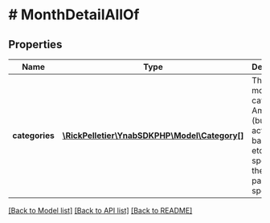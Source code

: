 # # MonthDetailAllOf

## Properties

Name | Type | Description | Notes
------------ | ------------- | ------------- | -------------
**categories** | [**\RickPelletier\YnabSDKPHP\Model\Category[]**](Category.md) | The budget month categories.  Amounts (budgeted, activity, balance, etc.) are specific to the {month} parameter specified. |

[[Back to Model list]](../../README.md#models) [[Back to API list]](../../README.md#endpoints) [[Back to README]](../../README.md)
